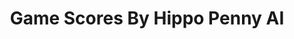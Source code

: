 ---
title: Game Scores By Hippo Penny AI
layout: scoredetail
permalink: /meta-score/the-last-of-us-part-ii-remastered
header:
  teaser: /assets/images/the-last-of-us-part-ii-remastered.jpg
  video:
    id: aLmssXzITQM
    provider: youtube
---